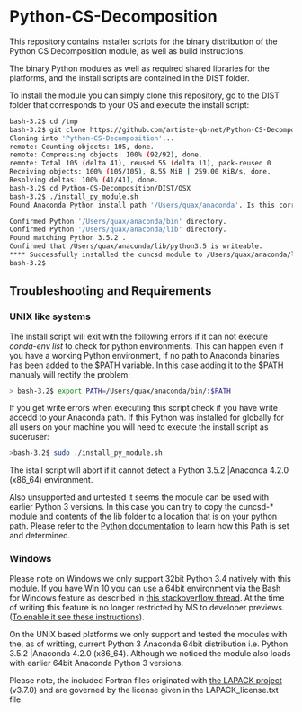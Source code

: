 # Python-CS-Decomposition
This repository contains installer scripts for the binary distribution of the Python CS Decomposition module, as well as build instructions.

The binary Python modules as well as required shared libraries for the platforms, and the install scripts are contained in the DIST folder.

To install the module you can simply clone this repository, go to the DIST folder that corresponds to your OS and execute the install script:
```bash
bash-3.2$ cd /tmp
bash-3.2$ git clone https://github.com/artiste-qb-net/Python-CS-Decomposition.git
Cloning into 'Python-CS-Decomposition'...
remote: Counting objects: 105, done.
remote: Compressing objects: 100% (92/92), done.
remote: Total 105 (delta 41), reused 55 (delta 11), pack-reused 0
Receiving objects: 100% (105/105), 8.55 MiB | 259.00 KiB/s, done.
Resolving deltas: 100% (41/41), done.
bash-3.2$ cd Python-CS-Decomposition/DIST/OSX
bash-3.2$ ./install_py_module.sh 
Found Anaconda Python install path '/Users/quax/anaconda'. Is this correct? [Y|n]

Confirmed Python '/Users/quax/anaconda/bin' directory.
Confirmed Python '/Users/quax/anaconda/lib' directory.
Found matching Python 3.5.2 .
Confirmed that /Users/quax/anaconda/lib/python3.5 is writeable.
**** Successfully installed the cuncsd module to /Users/quax/anaconda/lib/python3.5 ****
bash-3.2$ 
```
## Troubleshooting and Requirements

### UNIX like systems

The install script will exit with the following errors if it can not execute *conda-env list* to check for python environments. This can happen even if you have a working Python environment, if no path to Anaconda binaries has been added to the $PATH variable. In this case adding it to the $PATH manualy will rectify the problem:

```bash
> bash-3.2$ export PATH=/Users/quax/anaconda/bin/:$PATH 
```
If you get write errors when executing this script check if you have write accedd to your Anaconda path. If this Python was installed for globally for all users on your machine you will need to execute the install script as suoeruser:
```bash
>bash-3.2$ sudo ./install_py_module.sh 
```
The istall script will abort if it cannot detect a Python 3.5.2 |Anaconda 4.2.0 (x86_64) environment.

Also unsupported and untested it seems the module can be used with earlier Python 3 versions.  In this case you can try to copy the cuncsd-* module and contents of the lib folder to a location that is on your python path. Please refer to the [Python documentation](https://docs.python.org/3/library/sys.html#sys.path) to learn how this Path is set and determined.  

### Windows

Please note on Windows we only support 32bit Python 3.4 natively with this module.  If you have Win 10 you can use a 64bit environment via the Bash for Windows feature as described in [this stackoverflow thread](https://goo.gl/LKSNmd). At the time of writing this feature is no longer restricted by MS to developer previews. ([To enable it see these instructions](https://goo.gl/a1b7vK)).

On the UNIX based platforms we only support and tested the modules with the, as of writting, current Python 3 Anaconda 64bit distribution i.e. Python 3.5.2 |Anaconda 4.2.0 (x86_64). Although we noticed the module also loads with earlier 64bit Anaconda Python 3 versions.

Please note, the included Fortran files originated with [the LAPACK project](http://www.netlib.org/lapack/) (v3.7.0) and are governed by the license given in the LAPACK_license.txt file.
